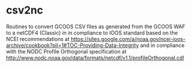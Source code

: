 # csv2nc
Routines to convert  GCOOS CSV files as generated from the GCOOS WAF to a netCDF4 (Classic) in in compliance to IOOS standard based on the NCEI recommendations at https://sites.google.com/a/noaa.gov/ncei-ioos-archive/cookbook?pli=1#TOC-Providing-Data-Integrity and in compliance with the NODC Profile Orthogonal specification at http://www.nodc.noaa.gov/data/formats/netcdf/v1.1/profileOrthogonal.cdl


